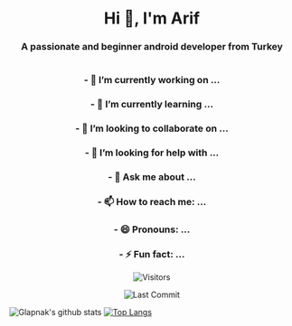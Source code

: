 <h1 align="center">Hi 👋, I'm Arif</h1>
<h3 align="center">A passionate and beginner android developer from Turkey</h3>
<h1 align="center"></h1>



<h3 align="center">- 🔭 I’m currently working on ...</h3>
<h3 align="center">- 🌱 I’m currently learning ...</h3>
<h3 align="center">- 👯 I’m looking to collaborate on ...</h3>
<h3 align="center">- 🤔 I’m looking for help with ...</h3>
<h3 align="center">- 💬 Ask me about ...</h3>
<h3 align="center">- 📫 How to reach me: ...</h3>
<h3 align="center">- 😄 Pronouns: ... </h3>
<h3 align="center">- ⚡ Fun fact: ... </h3>

<p align="center"> <img alt="Visitors" src="https://komarev.com/ghpvc/?username=glapnak&style=flat&labelColor=black&logo=github&label=Profile+Views&color=25383C"/> </p>
<p align="center"> <img alt="Last Commit" src="https://img.shields.io/github/last-commit/glapnak/glapnak?logo=markdown&label=Last+Update&color=25383C&style=dark"> </p>


![Glapnak's github stats](https://github-readme-stats.vercel.app/api?username=glapnak&show_icons=true&theme=dark)
[![Top Langs](https://github-readme-stats.vercel.app/api/top-langs/?username=glapnak&show_icons=true&theme=dark)](https://github.com/glapnak/github-readme-stats)
